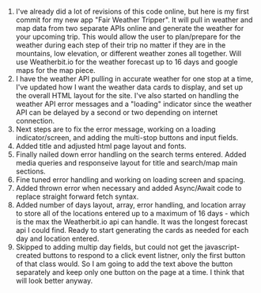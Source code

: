 1. I've already did a lot of revisions of this code online, but here is my first commit for my new app "Fair Weather Tripper".  It will pull in weather and map data from two separate APIs online and generate the weather for your upcoming trip. This would allow the user to plan/prepare for the weather during each step of their trip no matter if they are in the mountains, low elevation, or different weather zones all together.  Will use Weatherbit.io for the weather forecast up to 16 days and google maps for the map piece.
2. I have the weather API pulling in accurate weather for one stop at a time, I've updated how I want the weather data cards to display, and set up the overall HTML layout for the site. I've also started on handling the weather API error messages and a "loading" indicator since the weather API can be delayed by a second or two depending on internet connection.
3. Next steps are to fix the error message, working on a loading indicator/screen, and adding the multi-stop buttons and input fields.
4. Added title and adjusted html page layout and fonts.
5. Finally nailed down error handling on the search terms entered. Added media queries and responseive layout for title and search/map main sections. 
6. Fine tuned error handling and working on loading screen and spacing.
7. Added thrown error when necessary and added Async/Await code to replace straight forward fetch syntax.
8. Added number of days layout, array, error handling, and location array to store all of the locations entered up to a maximum of 16 days - which is the max the Weatherbit.io api can handle. It was the longest forecast api I could find. Ready to start generating the cards as needed for each day and location entered. 
9. Skipped to adding multip day fields, but could not get the javascript-created buttons to respond to a click event listner, only the first button of that class would. So I am going to add the text above the button separately and keep only one button on the page at a time. I think that will look better anyway. 
